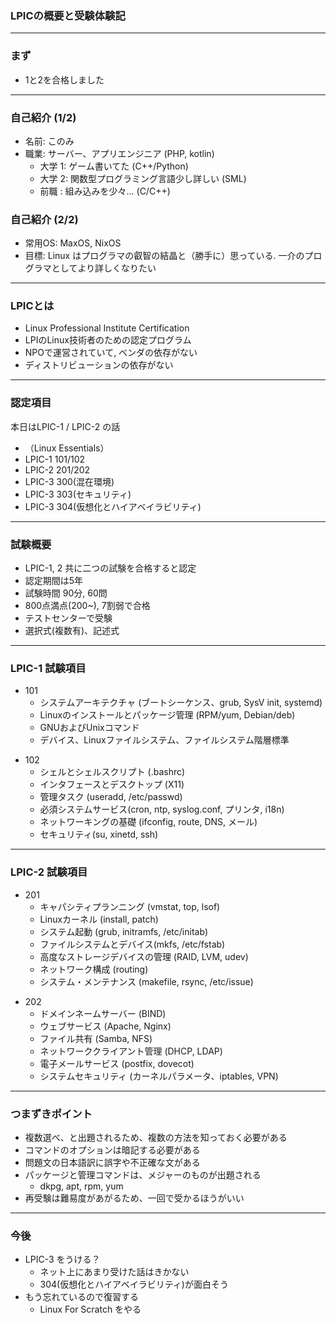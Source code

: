 ### LPICの概要と受験体験記

---

### まず

- 1と2を合格しました

---

### 自己紹介 (1/2)

- 名前: このみ
- 職業: サーバー、アプリエンジニア (PHP, kotlin)
    - 大学 1: ゲーム書いてた (C++/Python)
    - 大学 2: 関数型プログラミング言語少し詳しい (SML)
    - 前職  : 組み込みを少々... (C/C++)

>>>

### 自己紹介 (2/2)

- 常用OS: MaxOS, NixOS
- 目標: Linux はプログラマの叡智の結晶と（勝手に）思っている. 一介のプログラマとしてより詳しくなりたい

---


### LPICとは

- Linux Professional Institute Certification
- LPIのLinux技術者のための認定プログラム
- NPOで運営されていて, ベンダの依存がない
- ディストリビューションの依存がない

---

### 認定項目

本日はLPIC-1 / LPIC-2 の話

- （Linux Essentials）
- LPIC-1 101/102
- LPIC-2 201/202
- LPIC-3 300(混在環境)
- LPIC-3 303(セキュリティ)
- LPIC-3 304(仮想化とハイアベイラビリティ)

---

### 試験概要

- LPIC-1, 2 共に二つの試験を合格すると認定
- 認定期間は5年
- 試験時間 90分, 60問
- 800点満点(200~), 7割弱で合格
- テストセンターで受験
- 選択式(複数有)、記述式

---

### LPIC-1 試験項目

- 101
  - システムアーキテクチャ (ブートシーケンス、grub, SysV init, systemd)
  - Linuxのインストールとパッケージ管理 (RPM/yum, Debian/deb)
  - GNUおよびUnixコマンド
  - デバイス、Linuxファイルシステム、ファイルシステム階層標準

>>>

- 102
  - シェルとシェルスクリプト (.bashrc)
  - インタフェースとデスクトップ (X11)
  - 管理タスク (useradd, /etc/passwd)
  - 必須システムサービス(cron, ntp, syslog.conf, プリンタ, i18n)
  - ネットワーキングの基礎 (ifconfig, route, DNS, メール)
  - セキュリティ(su, xinetd, ssh)

---

### LPIC-2 試験項目

- 201
  - キャパシティプランニング (vmstat, top, lsof)
  - Linuxカーネル (install, patch)
  - システム起動 (grub, initramfs, /etc/initab)
  - ファイルシステムとデバイス(mkfs, /etc/fstab)
  - 高度なストレージデバイスの管理 (RAID, LVM, udev)
  - ネットワーク構成 (routing)
  - システム・メンテナンス (makefile, rsync, /etc/issue)

>>>

- 202
  - ドメインネームサーバー (BIND)
  - ウェブサービス (Apache, Nginx)
  - ファイル共有 (Samba, NFS)
  - ネットワーククライアント管理 (DHCP, LDAP)
  - 電子メールサービス (postfix, dovecot)
  - システムセキュリティ (カーネルパラメータ、iptables, VPN)

---

### つまずきポイント

- 複数選べ、と出題されるため、複数の方法を知っておく必要がある
- コマンドのオプションは暗記する必要がある
- 問題文の日本語訳に誤字や不正確な文がある
- パッケージと管理コマンドは、メジャーのものが出題される
    - dkpg, apt, rpm, yum  
- 再受験は難易度があがるため、一回で受かるほうがいい

---

### 今後

- LPIC-3 をうける？
    - ネット上にあまり受けた話はきかない
    - 304(仮想化とハイアベイラビリティ)が面白そう
- もう忘れているので復習する
  - Linux For Scratch をやる
